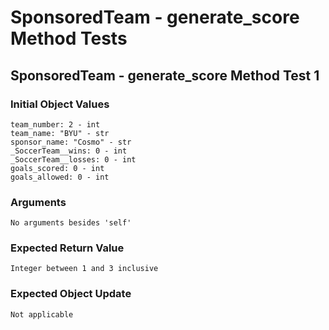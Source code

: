 # SponsoredTeam - generate_score Method Tests

## SponsoredTeam - generate_score Method Test 1

### Initial Object Values
````
team_number: 2 - int
team_name: "BYU" - str
sponsor_name: "Cosmo" - str
_SoccerTeam__wins: 0 - int
_SoccerTeam__losses: 0 - int
goals_scored: 0 - int
goals_allowed: 0 - int
````

### Arguments
````
No arguments besides 'self'
````

### Expected Return Value
````
Integer between 1 and 3 inclusive
````

### Expected Object Update
````
Not applicable
````

